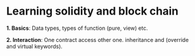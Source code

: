 # Learning solidity and block chain
**1. Basics**: Data types, types of function (pure, view) etc.

**2. Interaction**: One contract access other one. inheritance and (override and virtual keywords).

